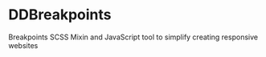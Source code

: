DDBreakpoints
=============

Breakpoints SCSS Mixin and JavaScript tool to simplify creating responsive websites

